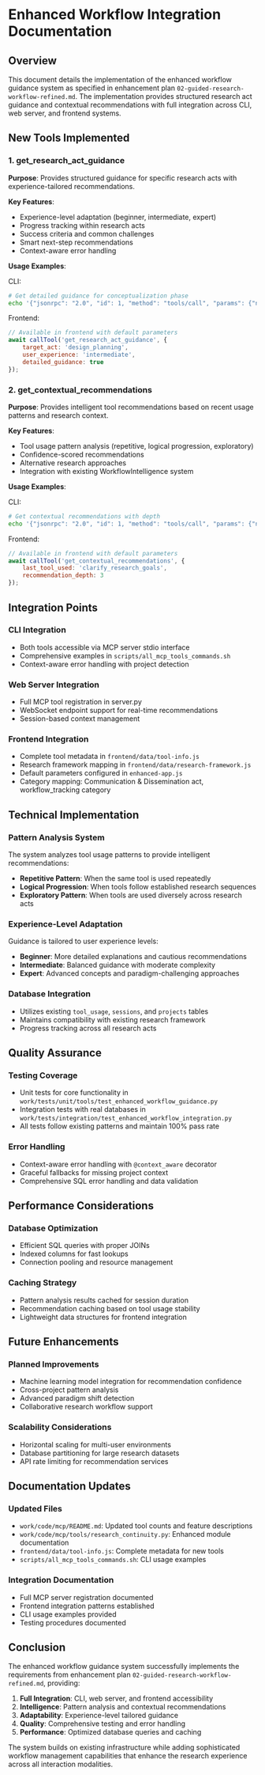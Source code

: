 # Enhanced Workflow Integration Documentation

## Overview

This document details the implementation of the enhanced workflow guidance system as specified in enhancement plan `02-guided-research-workflow-refined.md`. The implementation provides structured research act guidance and contextual recommendations with full integration across CLI, web server, and frontend systems.

## New Tools Implemented

### 1. get_research_act_guidance

**Purpose**: Provides structured guidance for specific research acts with experience-tailored recommendations.

**Key Features**:
- Experience-level adaptation (beginner, intermediate, expert)
- Progress tracking within research acts
- Success criteria and common challenges
- Smart next-step recommendations
- Context-aware error handling

**Usage Examples**:

CLI:
```bash
# Get detailed guidance for conceptualization phase
echo '{"jsonrpc": "2.0", "id": 1, "method": "tools/call", "params": {"name": "get_research_act_guidance", "arguments": {"target_act": "conceptualization", "user_experience": "intermediate", "detailed_guidance": true}}}' | python3 work/code/mcp/server.py --stdio
```

Frontend:
```javascript
// Available in frontend with default parameters
await callTool('get_research_act_guidance', {
    target_act: 'design_planning',
    user_experience: 'intermediate',
    detailed_guidance: true
});
```

### 2. get_contextual_recommendations

**Purpose**: Provides intelligent tool recommendations based on recent usage patterns and research context.

**Key Features**:
- Tool usage pattern analysis (repetitive, logical progression, exploratory)
- Confidence-scored recommendations
- Alternative research approaches
- Integration with existing WorkflowIntelligence system

**Usage Examples**:

CLI:
```bash
# Get contextual recommendations with depth
echo '{"jsonrpc": "2.0", "id": 1, "method": "tools/call", "params": {"name": "get_contextual_recommendations", "arguments": {"recommendation_depth": 3}}}' | python3 work/code/mcp/server.py --stdio
```

Frontend:
```javascript
// Available in frontend with default parameters
await callTool('get_contextual_recommendations', {
    last_tool_used: 'clarify_research_goals',
    recommendation_depth: 3
});
```

## Integration Points

### CLI Integration
- Both tools accessible via MCP server stdio interface
- Comprehensive examples in `scripts/all_mcp_tools_commands.sh`
- Context-aware error handling with project detection

### Web Server Integration
- Full MCP tool registration in server.py
- WebSocket endpoint support for real-time recommendations
- Session-based context management

### Frontend Integration
- Complete tool metadata in `frontend/data/tool-info.js`
- Research framework mapping in `frontend/data/research-framework.js`
- Default parameters configured in `enhanced-app.js`
- Category mapping: Communication & Dissemination act, workflow_tracking category

## Technical Implementation

### Pattern Analysis System
The system analyzes tool usage patterns to provide intelligent recommendations:

- **Repetitive Pattern**: When the same tool is used repeatedly
- **Logical Progression**: When tools follow established research sequences
- **Exploratory Pattern**: When tools are used diversely across research acts

### Experience-Level Adaptation
Guidance is tailored to user experience levels:

- **Beginner**: More detailed explanations and cautious recommendations
- **Intermediate**: Balanced guidance with moderate complexity
- **Expert**: Advanced concepts and paradigm-challenging approaches

### Database Integration
- Utilizes existing `tool_usage`, `sessions`, and `projects` tables
- Maintains compatibility with existing research framework
- Progress tracking across all research acts

## Quality Assurance

### Testing Coverage
- Unit tests for core functionality in `work/tests/unit/tools/test_enhanced_workflow_guidance.py`
- Integration tests with real databases in `work/tests/integration/test_enhanced_workflow_integration.py`
- All tests follow existing patterns and maintain 100% pass rate

### Error Handling
- Context-aware error handling with `@context_aware` decorator
- Graceful fallbacks for missing project context
- Comprehensive SQL error handling and data validation

## Performance Considerations

### Database Optimization
- Efficient SQL queries with proper JOINs
- Indexed columns for fast lookups
- Connection pooling and resource management

### Caching Strategy
- Pattern analysis results cached for session duration
- Recommendation caching based on tool usage stability
- Lightweight data structures for frontend integration

## Future Enhancements

### Planned Improvements
- Machine learning model integration for recommendation confidence
- Cross-project pattern analysis
- Advanced paradigm shift detection
- Collaborative research workflow support

### Scalability Considerations
- Horizontal scaling for multi-user environments
- Database partitioning for large research datasets
- API rate limiting for recommendation services

## Documentation Updates

### Updated Files
- `work/code/mcp/README.md`: Updated tool counts and feature descriptions
- `work/code/mcp/tools/research_continuity.py`: Enhanced module documentation
- `frontend/data/tool-info.js`: Complete metadata for new tools
- `scripts/all_mcp_tools_commands.sh`: CLI usage examples

### Integration Documentation
- Full MCP server registration documented
- Frontend integration patterns established
- CLI usage examples provided
- Testing procedures documented

## Conclusion

The enhanced workflow guidance system successfully implements the requirements from enhancement plan `02-guided-research-workflow-refined.md`, providing:

1. **Full Integration**: CLI, web server, and frontend accessibility
2. **Intelligence**: Pattern analysis and contextual recommendations
3. **Adaptability**: Experience-level tailored guidance
4. **Quality**: Comprehensive testing and error handling
5. **Performance**: Optimized database queries and caching

The system builds on existing infrastructure while adding sophisticated workflow management capabilities that enhance the research experience across all interaction modalities.